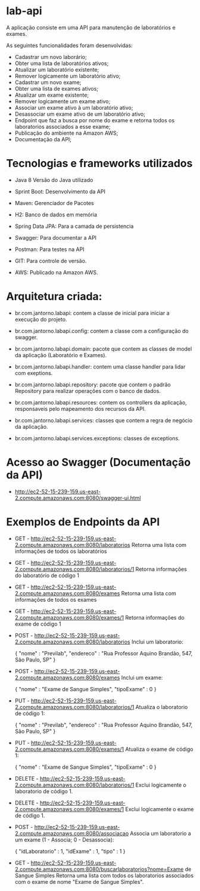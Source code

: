 # lab-api

A aplicação consiste em uma API para manutenção de laboratórios e exames.

As seguintes funcionalidades foram desenvolvidas:

- Cadastrar um novo laborário;
- Obter uma lista de laboratórios ativos;
- Atualizar um laboratório existente;
- Remover logicamente um laboratório ativo;
- Cadastrar um novo exame;
- Obter uma lista de exames ativos;
- Atualizar um exame existente;
- Remover logicamente um exame ativo;
- Associar um exame ativo à um laboratório ativo;
- Desassociar um exame ativo de um laboratório ativo;
- Endpoint que faz a busca por nome do exame e retorna todos os laboratorios associados a esse exame;
- Publicação do ambiente na Amazon AWS;
- Documentação da API;

# Tecnologias e frameworks utilizados

- Java 8
  Versão do Java utilizado
  
- Sprint Boot:
  Desenvolvimento da API

- Maven:
  Gerenciador de Pacotes

- H2:
  Banco de dados em memória

- Spring Data JPA:
  Para a camada de persistencia

- Swagger:
  Para documentar a API

- Postman:
  Para testes na API
 
- GIT:
  Para controle de versão.

- AWS:
  Publicado na Amazon AWS.

# Arquitetura criada:

- br.com.jantorno.labapi:
  contem a classe de inicial para iniciar a execução do projeto.

- br.com.jantorno.labapi.config:
  contem a classe com a configuração do swagger.

- br.com.jantorno.labapi.domain:
  pacote que contem as classes de model da aplicação (Laboratório e Exames).
 
- br.com.jantorno.labapi.handler:
  contem uma classe handler para lidar com exeptions.

- br.com.jantorno.labapi.repository:
  pacote que contem o padrão Repository para realizar operações com o banco de dados.

- br.com.jantorno.labapi.resources:
  contem os controllers da aplicação, responsaveis pelo mapeamento dos recursos da API.

- br.com.jantorno.labapi.services:
  classes que contem a regra de negócio da aplicação.

- br.com.jantorno.labapi.services.exceptions:
  classes de exceptions.

# Acesso ao Swagger (Documentação da API)
  - http://ec2-52-15-239-159.us-east-2.compute.amazonaws.com:8080/swagger-ui.html

# Exemplos de Endpoints da API

- GET - http://ec2-52-15-239-159.us-east-2.compute.amazonaws.com:8080/laboratorios
  Retorna uma lista com informações de todos os laboratórios

- GET - http://ec2-52-15-239-159.us-east-2.compute.amazonaws.com:8080/laboratorios/1
  Retorna informações do laboratório de código 1

- GET - http://ec2-52-15-239-159.us-east-2.compute.amazonaws.com:8080/exames
  Retorna uma lista com informações de todos os exames

- GET - http://ec2-52-15-239-159.us-east-2.compute.amazonaws.com:8080/exames/1
  Retorna informações do exame de código 1

- POST - http://ec2-52-15-239-159.us-east-2.compute.amazonaws.com:8080/laboratorios
  Inclui um laboratorio:
  
  {
    "nome" : "Previlab",
    "endereco" : "Rua Professor Aquino Brandão, 547, São Paulo, SP"
  }

- POST - http://ec2-52-15-239-159.us-east-2.compute.amazonaws.com:8080/exames
  Inclui um exame:
  
  {
    "nome" : "Exame de Sangue Simples",
    "tipoExame" : 0
  }

- PUT - http://ec2-52-15-239-159.us-east-2.compute.amazonaws.com:8080/laboratorios/1
  Atualiza o laboratorio de código 1:

  {
    "nome" : "Previlab",
    "endereco" : "Rua Professor Aquino Brandão, 547, São Paulo, SP"
  }

- PUT - http://ec2-52-15-239-159.us-east-2.compute.amazonaws.com:8080/exames/1
  Atualiza o exame de código 1:

  {
    "nome" : "Exame de Sangue Simples",
    "tipoExame" : 0
  }

- DELETE - http://ec2-52-15-239-159.us-east-2.compute.amazonaws.com:8080/laboratorios/1
  Exclui logicamente o laboratorio de código 1.

- DELETE - http://ec2-52-15-239-159.us-east-2.compute.amazonaws.com:8080/exames/1
  Exclui logicamente o exame de código 1.
    
- POST - http://ec2-52-15-239-159.us-east-2.compute.amazonaws.com:8080/associacao
  Associa um laboratorio a um exame (1 - Associa; 0 - Desassocia):
  
  {
    "idLaboratorio" : 1,
    "idExame" : 1,
    "tipo" : 1
  }
  
- GET - http://ec2-52-15-239-159.us-east-2.compute.amazonaws.com:8080/buscarlaboratorios?nome=Exame de Sangue Simples
  Retorna uma lista com todos os laboratorios associados com o exame de nome "Exame de Sangue Simples".
